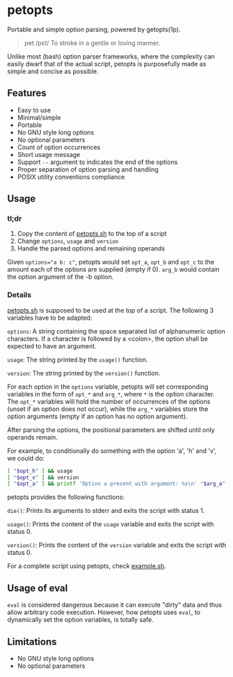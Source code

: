  petopts
========================================================================

Portable and simple option parsing, powered by getopts(1p).

> pet /pɛt/ To stroke in a gentle or loving manner.

Unlike most (bash) option parser frameworks, where the complexity can
easily dwarf that of the actual script, petopts is purposefully made as
simple and concise as possible.


 Features
------------------------------------------------------------------------

* Easy to use
* Minimal/simple
* Portable
* No GNU style long options
* No optional parameters
* Count of option occurrences
* Short usage message
* Support `--` argument to indicates the end of the options
* Proper separation of option parsing and handling
* POSIX utility conventions compliance


 Usage
------------------------------------------------------------------------

### tl;dr

1. Copy the content of [petopts.sh](petopts.sh) to the top of a script
2. Change `options`, `usage` and `version`
3. Handle the parsed options and remaining operands

Given `options="a b: c"`, petopts would set `opt_a`, `opt_b` and `opt_c`
to the amount each of the options are supplied (empty if 0). `arg_b`
would contain the option argument of the -b option.


### Details

[petopts.sh](petopts.sh) is supposed to be used at the top of a script.
The following 3 variables have to be adapted:

`options`: A string containing the space separated list of alphanumeric
option characters. If a character is followed by a \<colon>, the option
shall be expected to have an argument.

`usage`: The string printed by the `usage()` function.

`version`: The string printed by the `version()` function.

For each option in the `options` variable, petopts will set
corresponding variables in the form of `opt_*` and `arg_*`, where `*` is
the option character. The `opt_*` variables will hold the number of
occurrences of the options (unset if an option does not occur), while
the `arg_*` variables store the option arguments (empty if an option has
no option argument).

After parsing the options, the positional parameters are shifted until
only operands remain.

For example, to conditionally do something with the option 'a', 'h' and
'v', we could do:

```sh
[ "$opt_h" ] && usage
[ "$opt_v" ] && version
[ "$opt_a" ] && printf 'Option a present with argument: %s\n' "$arg_a"
```

petopts provides the following functions:

`die()`: Prints its arguments to stderr and exits the script with status
1.

`usage()`: Prints the content of the `usage` variable and exits the
script with status 0.

`version()`: Prints the content of the `version` variable and exits the
script with status 0.

For a complete script using petopts, check [example.sh](example.sh).


 Usage of eval
------------------------------------------------------------------------

`eval` is considered dangerous because it can execute "dirty" data and
thus allow arbitrary code execution. However, how petopts uses `eval`,
to dynamically set the option variables, is totally safe.


 Limitations
------------------------------------------------------------------------

* No GNU style long options
* No optional parameters
